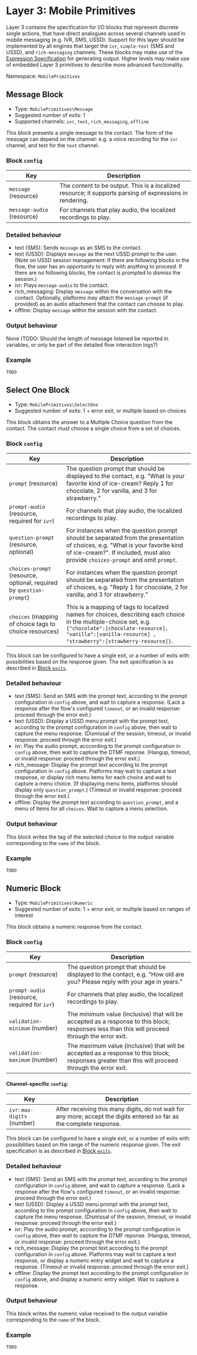 # Layer 3: Mobile Primitives

Layer 3 contains the specification for I/O blocks that represent discrete single actions, that have direct analogues across several channels used in mobile messaging (e.g. IVR, SMS, USSD).
Support for this layer should be implemented by all engines that target the `ivr`, `simple-text` (SMS and USSD), and `rich-messaging` channels. 
These blocks may make use of the [Expression Specification](../expressions.md) for generating output.  Higher levels may make use of embedded Layer 3 primitives to describe more advanced functionality.

Namespace: `MobilePrimitives`

## Message Block

- Type: `MobilePrimitives\Message`
- Suggested number of exits: 1
- Supported channels: `ivr`, `text`, `rich_messaging`, `offline`

This block presents a single message to the contact. The form of the message can depend on the channel: e.g. a voice recording for the `ivr` channel, and text for the `text` channel.

### Block `config`

Key | Description
--- | ---
`message` (resource) | The content to be output. This is a localized resource; it supports parsing of expressions in rendering.
`message-audio` (resource) | For channels that play audio, the localized recordings to play.

### Detailed behaviour

- text (SMS): Sends `message` as an SMS to the contact.
- text (USSD): Displays `message` as the next USSD prompt to the user. (Note on USSD session management: If there are following blocks in the flow, the user has an opportunity to reply with anything to proceed. If there are no following blocks, the contact is prompted to dismiss the session.)
- ivr: Plays `message-audio` to the contact.
- rich_messaging: Display `message` within the conversation with the contact. Optionally, platforms may attach the `message-prompt` (if provided) as an audio attachment that the contact can choose to play.
- offline: Display `message` within the session with the contact.

### Output behaviour
None (TODO: Should the length of message listened be reported in variables, or only be part of the detailed flow interaction logs?)

### Example
```
TODO
```

## Select One Block

- Type: `MobilePrimitives\SelectOne`
- Suggested number of exits: 1 + error exit, or multiple based on choices

This block obtains the answer to a Multiple Choice question from the contact. The contact must choose a single choice from a set of choices.

### Block `config`

Key | Description
--- | ---
`prompt` (resource) | The question prompt that should be displayed to the contact, e.g. "What is your favorite kind of ice-cream? Reply 1 for chocolate, 2 for vanilla, and 3 for strawberry."
`prompt-audio` (resource, required for `ivr`) | For channels that play audio, the localized recordings to play.
`question-prompt` (resource, optional) | For instances when the question prompt should be separated from the presentation of choices, e.g. "What is your favorite kind of ice-cream?". If included, must also provide `choices-prompt` and omit `prompt`.
`choices-prompt` (resource, optional, required by `question-prompt`) | For instances when the question prompt should be separated from the presentation of choices, e.g. "Reply 1 for chocolate, 2 for vanilla, and 3 for strawberry."
`choices` (mapping of choice tags to choice resources) | This is a mapping of tags to localized names for choices, describing each choice in the multiple-choice set, e.g. `{"chocolate":[chocolate-resource], "vanilla":[vanilla-resource] , "strawberry":[strawberry-resource]}`.

This block can be configured to have a single exit, or a number of exits with possibilities based on the response given. The exit specification is as described in [Block `exits`](https://github.com/FLOIP/flow-spec/blob/s3/mobile-primitives/fundamentals/flows.md#blocks). 

### Detailed behaviour

- text (SMS): Send an SMS with the prompt text, according to the prompt configuration in `config` above, and wait to capture a response. (Lack a response after the flow's configured `timeout`, or an invalid response: proceed through the error exit.)
- text (USSD): Display a USSD menu prompt with the prompt text, according to the prompt configuration in `config` above, then wait to capture the menu response. (Dismissal of the session, timeout, or invalid response: proceed through the error exit.)
- ivr: Play the audio prompt, acccording to the prompt configuration in `config` above, then wait to capture the DTMF reponse.  (Hangup, timeout, or invalid response: proceed through the error exit.)
- rich_message: Display the prompt text according to the prompt configuration in `config` above. Platforms may wait to capture a text response, or display rich menu items for each choice and wait to capture a menu choice.  (If displaying menu items, platforms should display only `question_prompt`.) (Timeout or invalid response: proceed through the error exit.)
- offline: Display the prompt text according to `question_prompt`, and a menu of items for all `choices`. Wait to capture a menu selection.

### Output behaviour

This block writes the tag of the selected choice to the output variable corresponding to the `name` of the block.

### Example
```
TODO
```

## Numeric Block

- Type: `MobilePrimitives\Numeric`
- Suggested number of exits: 1 + error exit, or multiple based on ranges of interest

This block obtains a numeric response from the contact.

### Block `config`

Key | Description
--- | ---
`prompt` (resource) | The question prompt that should be displayed to the contact, e.g. "How old are you? Please reply with your age in years."
`prompt-audio` (resource, required for `ivr`) | For channels that play audio, the localized recordings to play.
`validation-minimum` (number) | The minimum value (inclusive) that will be accepted as a response to this block; responses less than this will proceed through the error exit.
`validation-maximum` (number) | The maximum value (inclusive) that will be accepted as a response to this block; responses greater than this will proceed through the error exit.

#### Channel-specific `config`:
Key | Description
--- | ---
`ivr`: `max-digits` (number) | After receiving this many digits, do not wait for any more; accept the digits entered so far as the complete response.

This block can be configured to have a single exit, or a number of exits with possibilities based on the range of the numeric response given. The exit specification is as described in [Block `exits`](https://github.com/FLOIP/flow-spec/blob/s3/mobile-primitives/fundamentals/flows.md#blocks). 

### Detailed behaviour

- text (SMS): Send an SMS with the prompt text, according to the prompt configuration in `config` above, and wait to capture a response. (Lack a response after the flow's configured `timeout`, or an invalid response: proceed through the error exit.)
- text (USSD): Display a USSD menu prompt with the prompt text, according to the prompt configuration in `config` above, then wait to capture the menu response. (Dismissal of the session, timeout, or invalid response: proceed through the error exit.)
- ivr: Play the audio prompt, acccording to the prompt configuration in `config` above, then wait to capture the DTMF reponse.  (Hangup, timeout, or invalid response: proceed through the error exit.)
- rich_message: Display the prompt text according to the prompt configuration in `config` above. Platforms may wait to capture a text response, or display a numeric entry widget and wait to capture a response. (Timeout or invalid response: proceed through the error exit.)
- offline: Display the prompt text according to the prompt configuration in `config` above, and display a numeric entry widget. Wait to capture a response.

### Output behaviour

This block writes the numeric value received to the output variable corresponding to the `name` of the block.

### Example
```
TODO
```
